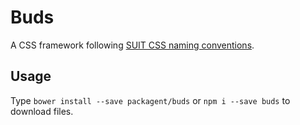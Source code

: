# Buds

A CSS framework following [SUIT CSS naming conventions](https://github.com/suitcss/suit/blob/master/doc/naming-conventions.md).

## Usage

Type `bower install --save packagent/buds` or `npm i --save buds` to download files.
